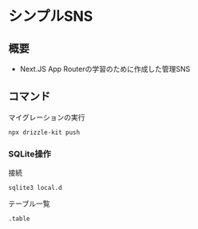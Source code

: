 # シンプルSNS
## 概要
- Next.JS App Routerの学習のために作成した管理SNS

## コマンド
マイグレーションの実行
```
npx drizzle-kit push
```

### SQLite操作
接続
```
sqlite3 local.d
```

テーブル一覧
```
.table
```